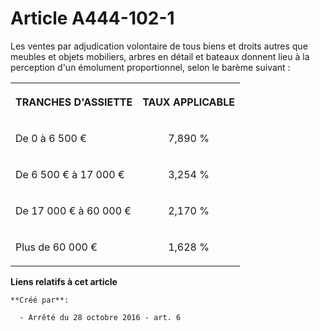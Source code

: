 # Article A444-102-1

Les  ventes par adjudication volontaire de tous biens et droits autres que  meubles et objets mobiliers, arbres en détail et
bateaux donnent lieu à  la perception d'un émolument proportionnel, selon le barème suivant : 

<table>
      <tbody>
        <tr>
          <th>

TRANCHES D'ASSIETTE 

</th>
          <th>

TAUX APPLICABLE 

</th>
        </tr>
        <tr>
          <td align="left" valign="middle">

De 0 à 6 500 € 

</td>
          <td align="center">

7,890 % 

</td>
        </tr>
        <tr>
          <td align="left" valign="middle">

De 6 500 € à 17 000 € 

</td>
          <td align="center">

3,254 % 

</td>
        </tr>
        <tr>
          <td valign="middle" align="left">

De 17 000 € à 60 000 € 

</td>
          <td align="center">

2,170 % 

</td>
        </tr>
        <tr>
          <td align="left" valign="middle">

Plus de 60 000 € 

</td>
          <td align="center">

1,628 %</td>
        </tr>
      </tbody>
    </table>

**Liens relatifs à cet article**

	**Créé par**:

	  - Arrêté du 28 octobre 2016 - art. 6
